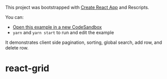 This project was bootstrapped with [Create React App](https://github.com/facebook/create-react-app) and Rescripts.

You can:

- [Open this example in a new CodeSandbox](https://codesandbox.io/s/github/tannerlinsley/react-table/tree/master/examples/material-UI-kitchen-sink)
- `yarn` and `yarn start` to run and edit the example

It demonstrates client side pagination, sorting, global search, add row, and delete row.
# react-grid

